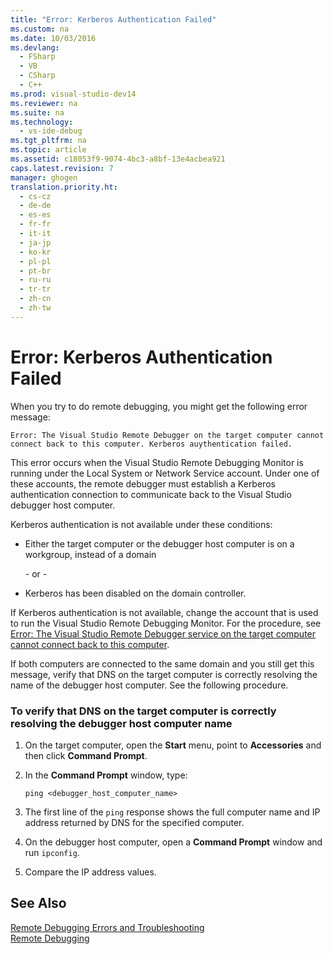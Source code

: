 ```yaml
---
title: "Error: Kerberos Authentication Failed"
ms.custom: na
ms.date: 10/03/2016
ms.devlang: 
  - FSharp
  - VB
  - CSharp
  - C++
ms.prod: visual-studio-dev14
ms.reviewer: na
ms.suite: na
ms.technology: 
  - vs-ide-debug
ms.tgt_pltfrm: na
ms.topic: article
ms.assetid: c18053f9-9074-4bc3-a8bf-13e4acbea921
caps.latest.revision: 7
manager: ghogen
translation.priority.ht: 
  - cs-cz
  - de-de
  - es-es
  - fr-fr
  - it-it
  - ja-jp
  - ko-kr
  - pl-pl
  - pt-br
  - ru-ru
  - tr-tr
  - zh-cn
  - zh-tw
---
```

# Error: Kerberos Authentication Failed
When you try to do remote debugging, you might get the following error message:  
  
```  
Error: The Visual Studio Remote Debugger on the target computer cannot connect back to this computer. Kerberos auythentication failed.  
```  
  
 This error occurs when the Visual Studio Remote Debugging Monitor is running under the Local System or Network Service account. Under one of these accounts, the remote debugger must establish a Kerberos authentication connection to communicate back to the Visual Studio debugger host computer.  
  
 Kerberos authentication is not available under these conditions:  
  
-   Either the target computer or the debugger host computer is on a workgroup, instead of a domain  
  
     \- or -  
  
-   Kerberos has been disabled on the domain controller.  
  
 If Kerberos authentication is not available, change the account that is used to run the Visual Studio Remote Debugging Monitor. For the procedure, see [Error: The Visual Studio Remote Debugger service on the target computer cannot connect back to this computer](../VS_debugger/Error--The-Visual-Studio-Remote-Debugger-service-on-the-target-computer-cannot-connect-back-to-this-computer.md).  
  
 If both computers are connected to the same domain and you still get this message, verify that DNS on the target computer is correctly resolving the name of the debugger host computer. See the following procedure.  
  
### To verify that DNS on the target computer is correctly resolving the debugger host computer name  
  
1.  On the target computer, open the **Start** menu, point to **Accessories** and then click **Command Prompt**.  
  
2.  In the **Command Prompt** window, type:  
  
    ```  
    ping <debugger_host_computer_name>  
    ```  
  
3.  The first line of the `ping` response shows the full computer name and IP address returned by DNS for the specified computer.  
  
4.  On the debugger host computer, open a **Command Prompt** window and run `ipconfig`.  
  
5.  Compare the IP address values.  
  
## See Also  
 [Remote Debugging Errors and Troubleshooting](../VS_debugger/Remote-Debugging-Errors-and-Troubleshooting.md)   
 [Remote Debugging](../VS_debugger/Remote-Debugging.md)